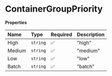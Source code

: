 # ContainerGroupPriority

**Properties**

| Name   | Type     | Required | Description |
| :----- | :------- | :------- | :---------- |
| High   | `string` | ✅       | "high"      |
| Medium | `string` | ✅       | "medium"    |
| Low    | `string` | ✅       | "low"       |
| Batch  | `string` | ✅       | "batch"     |
